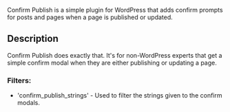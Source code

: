 Confirm Publish is a simple plugin for WordPress that adds confirm prompts for posts and pages when a page is published or updated.

## Description

Confirm Publish does exactly that. It's for non-WordPress experts that get a simple confirm modal when they are either publishing or updating a page.

### Filters:

* 'confirm_publish_strings' - Used to filter the strings given to the confirm modals.